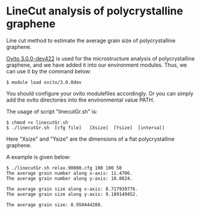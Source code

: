 # LineCut analysis of polycrystalline graphene
Line cut method to estimate the average grain size of polycrystalline graphene.

[Ovito 3.0.0-dev422](https://www.ovito.org/) is used for the microstructure analysis of polycrystalline graphene, and we have added it into our environment modules. Thus, we can use it by the command below:
```
$ module load ovito/3.0.0dev
```
You should configure your ovito modulefiles accordingly. Or you can simply add the ovito directories into the environmental value PATH.

The usage of script "linecutGr.sh" is:
```
$ chmod +x linecutGr.sh
$ ./linecutGr.sh  [cfg file]   [Xsize]  [Ysize]  [interval]
```
Here "Xsize" and "Ysize" are the dimensions of a flat polycrystalline graphene.

A example is given below:
```
$ ./linecutGr.sh relax.90000.cfg 100 100 50
The average grain number along x-axis: 11.4706.
The average grain number along y-axis: 10.8824.

The average grain size along x-axis: 8.717939776.
The average grain size along y-axis: 9.189149452.

The average grain size: 8.950444208.
```
